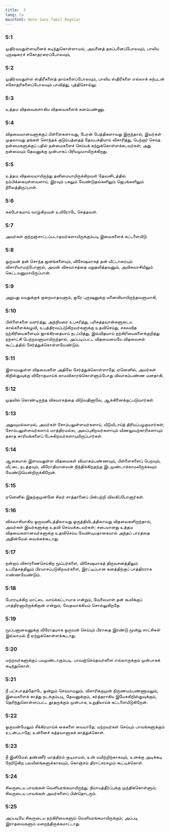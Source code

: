 ```yaml
---
title:  5
lang: ta
mainfont: Noto Sans Tamil Regular
---
```


###  5:1

முதிர்வயதுள்ளவனைக் கடிந்துகொள்ளாமல், அவனைத் தகப்பனைப்போலவும், பாலிய புருஷரைச் சகோதரரைப்போலவும்,

###  5:2

முதிர்வயதுள்ள ஸ்திரீகளைத் தாய்களைப்போலவும், பாலிய ஸ்திரீகளை எல்லாக் கற்புடன் சகோதரிகளைப்போலவும் பாவித்து, புத்திசொல்லு.

###  5:3

உத்தம விதவைகளாகிய விதவைகளைக் கனம்பண்ணு.

###  5:4

விதவையானவளுக்குப் பிள்ளைகளாவது, பேரன் பேத்திகளாவது இருந்தால், இவர்கள் முதலாவது தங்கள் சொந்தக் குடும்பத்தைத் தேவபக்தியாய் விசாரித்து, பெற்றார் செய்த நன்மைகளுக்குப் பதில் நன்மைகளைச் செய்யக் கற்றுக்கொள்ளக்கடவர்கள்; அது நன்மையும் தேவனுக்கு முன்பாகப் பிரியமுமாயிருக்கிறது.

###  5:5

உத்தம விதவையாயிருந்து தனிமையாயிருக்கிறவள் தேவனிடத்தில் நம்பிக்கையுள்ளவளாய், இரவும் பகலும் வேண்டுதல்களிலும் ஜெபங்களிலும் நிலைத்திருப்பாள்.

###  5:6

சுகபோகமாய் வாழ்கிறவள் உயிரோடே செத்தவள்.

###  5:7

அவர்கள் குற்றஞ்சாட்டப்படாதவர்களாயிருக்கும்படி இவைகளைக் கட்டளையிடு.

###  5:8

ஒருவன் தன் சொந்த ஜனங்களையும், விசேஷமாகத் தன் வீட்டாரையும் விசாரியாமற்போனால், அவன் விசுவாசத்தை மறுதலித்தவனும், அவிசுவாசியிலும் கெட்டவனுமாயிருப்பான்.

###  5:9

அறுபது வயதுக்குக் குறையாதவளும், ஒரே புருஷனுக்கு மனைவியாயிருந்தவளுமாகி,

###  5:10

பிள்ளைகளை வளர்த்து, அந்நியரை உபசரித்து, பரிசுத்தவான்களுடைய கால்களைக்கழுவி, உபத்திரவப்படுகிறவர்களுக்கு உதவிசெய்து, சகலவித நற்கிரியைகளையும் ஜாக்கிரதையாய் நடப்பித்து, இவ்விதமாய் நற்கிரியைகளைக்குறித்து நற்சாட்சி பெற்றவளுமாயிருந்தால், அப்படிப்பட்ட விதவையையே விதவைகள் கூட்டத்தில் சேர்த்துக்கொள்ளவேண்டும்.

###  5:11

இளவயதுள்ள விதவைகளை அதிலே சேர்த்துக்கொள்ளாதே; ஏனெனில், அவர்கள் கிறிஸ்துவுக்கு விரோதமாய்க் காமவிகாரங்கொள்ளும்போது விவாகம்பண்ண மனதாகி,

###  5:12

முதலில் கொண்டிருந்த விசுவாசத்தை விடுவதினாலே, ஆக்கினைக்குட்படுவார்கள்.

###  5:13

அதுவுமல்லாமல், அவர்கள் சோம்பலுள்ளவர்களாய், வீடுவீடாய்த் திரியப்பழகுவார்கள்; சோம்பலுள்ளவர்களாய் மாத்திரமல்ல, அலப்புகிறவர்களாயும் வீணலுவற்காரிகளாயும் தகாத காரியங்களைப் பேசுகிறவர்களாயுமிருப்பார்கள்.

###  5:14

ஆகையால் இளவயதுள்ள விதவைகள் விவாகம்பண்ணவும், பிள்ளைகளைப் பெறவும், வீட்டை நடத்தவும், விரோதியானவன் நிந்திக்கிறதற்கு இடமுண்டாக்காமலிருக்கவும் வேண்டுமென்றிருக்கிறேன்.

###  5:15

ஏனெனில் இதற்குமுன்னே சிலர் சாத்தானைப் பின்பற்றி விலகிப்போனார்கள்.

###  5:16

விசுவாசியாகிய ஒருவனிடத்திலாவது ஒருத்தியிடத்திலாவது விதவைகளிருந்தால், அவர்கள் இவர்களுக்கு உதவி செய்யக்கடவர்கள்; சபையானது உத்தம விதவைகளானவர்களுக்கு உதவிசெய்ய வேண்டியதாகையால் அந்தப் பாரத்தை அதின்மேல் வைக்கக்கூடாது.

###  5:17

நன்றாய் விசாரணைசெய்கிற மூப்பர்களை, விசேஷமாகத் திருவசனத்திலும் உபதேசத்திலும் பிரயாசப்படுகிறவர்களை, இரட்டிப்பான கனத்திற்குப் பாத்திரராக எண்ணவேண்டும்.

###  5:18

போரடிக்கிற மாட்டை வாய்க்கட்டாயாக என்றும், வேலையாள் தன் கூலிக்குப் பாத்திரனாயிருக்கிறான் என்றும், வேதவாக்கியம் சொல்லுகிறதே.

###  5:19

மூப்பனானவனுக்கு விரோதமாக ஒருவன் செய்யும் பிராதை இரண்டு மூன்று சாட்சிகள் இல்லாமல் நீ ஏற்றுக்கொள்ளக்கூடாது.

###  5:20

மற்றவர்களுக்குப் பயமுண்டாகும்படி. பாவஞ்செய்தவர்களை எல்லாருக்கும் முன்பாகக் கடிந்துகொள்.

###  5:21

நீ பட்சபாதத்தோடே ஒன்றும் செய்யாமலும், விசாரிக்குமுன் நிருணயம்பண்ணாமலும், இவைகளைக் காத்து நடக்கும்படி, தேவனுக்கும், கர்த்தராகிய இயேசுகிறிஸ்துவுக்கும், தெரிந்துகொள்ளப்பட்ட தூதருக்கும் முன்பாக, உறுதியாய்க் கட்டளையிடுகிறேன்.

###  5:22

ஒருவன்மேலும் சீக்கிரமாய்க் கைகளை வையாதே; மற்றவர்கள் செய்யும் பாவங்களுக்கும் உடன்படாதே; உன்னைச் சுத்தவானாகக் காத்துக்கொள்.

###  5:23

நீ இனிமேல் தண்ணீர் மாத்திரம் குடியாமல், உன் வயிற்றிற்காகவும், உனக்கு அடிக்கடி நேரிடுகிற பலவீனங்களுக்காகவும், கொஞ்சம் திராட்சரசமும் கூட்டிக்கொள்.

###  5:24

சிலருடைய பாவங்கள் வெளியரங்கமாயிருந்து, நியாயத்தீர்ப்புக்கு முந்திக்கொள்ளும்; சிலருடைய பாவங்கள் அவர்களைப் பின்தொடரும்.

###  5:25

அப்படியே சிலருடைய நற்கிரியைகளும் வெளியரங்கமாயிருக்கும்; அப்படி இராதவைகளும் மறைந்திருக்கமாட்டாது.

